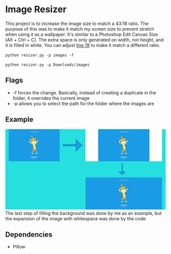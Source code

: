 # Image Resizer
This project is to increase the image size to match a 43:18 ratio. The purpose of this was to make it match my screen size to prevent stretch when using it as a wallpaper. It's similar to a Photoshop Edit Canvas Size (Alt + Ctrl + C). The extra space is only generated on width, not height, and it is filled in white. You can adjust [line 19](https://github.com/podpah/image-resizer/blob/main/resizer.py#L19) to make it match a different ratio.
```console
python resizer.py -p images -f
```
```console
python resizer.py -p Downloads/images
```
## Flags
* -f forces the change. Basically, instead of creating a duplicate in the folder, it overrides the current image
* -p allows you to select the path for the folder where the images are

## Example 
![Image of process](readmeimg.jpg)
The last step of filling the background was done by me as an example, but the expansion of the image with whitespace was done by the code.

## Dependencies
- Pillow
